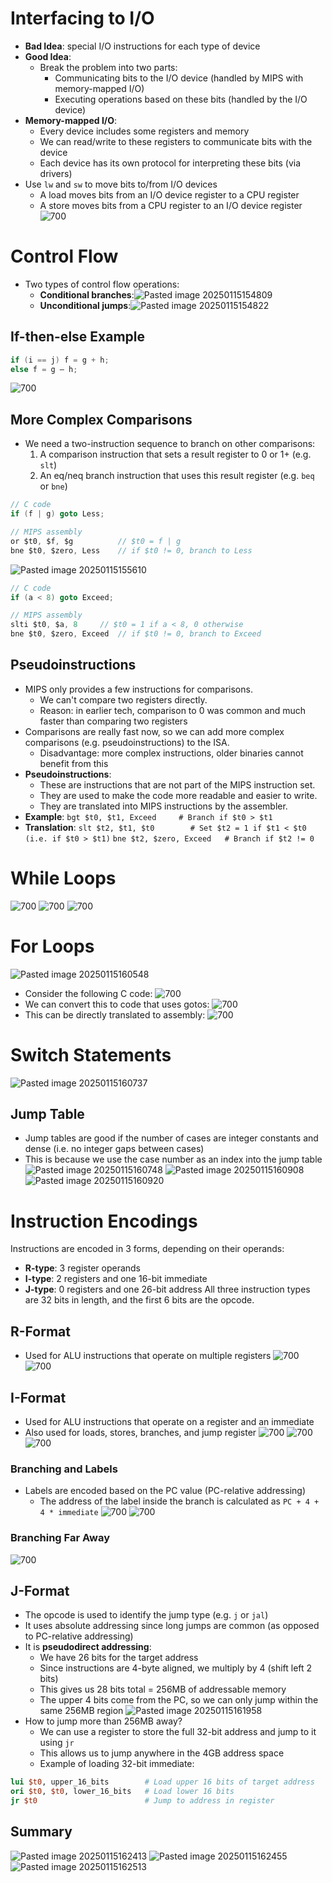 # Interfacing to I/O
* **Bad Idea**: special I/O instructions for each type of device
* **Good Idea**:
	* Break the problem into two parts:
		* Communicating bits to the I/O device (handled by MIPS with memory-mapped I/O)
		* Executing operations based on these bits (handled by the I/O device)
* **Memory-mapped I/O**:
	* Every device includes some registers and memory
	* We can read/write to these registers to communicate bits with the device
	* Each device has its own protocol for interpreting these bits (via drivers)
* Use `lw` and `sw` to move bits to/from I/O devices
	* A load moves bits from an I/O device register to a CPU register
	* A store moves bits from a CPU register to an I/O device register
![700](attachments/Pasted%20image%2020250115154112.png)

# Control Flow
* Two types of control flow operations:
	* **Conditional branches**:![Pasted image 20250115154809](attachments/Pasted%20image%2020250115154809.png)
	* **Unconditional jumps**:![Pasted image 20250115154822](attachments/Pasted%20image%2020250115154822.png)
## If-then-else Example
```c
if (i == j) f = g + h;
else f = g – h;
```
![700](attachments/Pasted%20image%2020250115154712.png)

## More Complex Comparisons
* We need a two-instruction sequence to branch on other comparisons:
	1. A comparison instruction that sets a result register to 0 or 1+ (e.g. `slt`)
	2. An eq/neq branch instruction that uses this result register (e.g. `beq` or `bne`)
```c
// C code
if (f | g) goto Less;

// MIPS assembly
or $t0, $f, $g			// $t0 = f | g
bne $t0, $zero, Less	// if $t0 != 0, branch to Less
```

![Pasted image 20250115155610](attachments/Pasted%20image%2020250115155610.png)
```c
// C code
if (a < 8) goto Exceed;

// MIPS assembly
slti $t0, $a, 8		// $t0 = 1 if a < 8, 0 otherwise
bne $t0, $zero, Exceed	// if $t0 != 0, branch to Exceed
```

## Pseudoinstructions
* MIPS only provides a few instructions for comparisons.
	* We can't compare two registers directly.
	* Reason: in earlier tech, comparison to 0 was common and much faster than comparing two registers
* Comparisons are really fast now, so we can add more complex comparisons (e.g. pseudoinstructions) to the ISA.
	* Disadvantage: more complex instructions, older binaries cannot benefit from this
* **Pseudoinstructions**:
	* These are instructions that are not part of the MIPS instruction set.
	* They are used to make the code more readable and easier to write.
	* They are translated into MIPS instructions by the assembler.
* **Example**:
	`bgt $t0, $t1, Exceed     # Branch if $t0 > $t1`
* **Translation**:
	`slt $t2, $t1, $t0        # Set $t2 = 1 if $t1 < $t0 (i.e. if $t0 > $t1)`
	`bne $t2, $zero, Exceed   # Branch if $t2 != 0`

# While Loops
![700](attachments/Pasted%20image%2020250115160424.png)
![700](attachments/Pasted%20image%2020250115160503.png)
![700](attachments/Pasted%20image%2020250115160511.png)

# For Loops
![Pasted image 20250115160548](attachments/Pasted%20image%2020250115160548.png)
* Consider the following C code:
	![700](attachments/Pasted%20image%2020250115160555.png)
* We can convert this to code that uses gotos:
	![700](attachments/Pasted%20image%2020250115160616.png)
* This can be directly translated to assembly:
	![700](attachments/Pasted%20image%2020250115160632.png)

# Switch Statements
![Pasted image 20250115160737](attachments/Pasted%20image%2020250115160737.png)

## Jump Table
* Jump tables are good if the number of cases are integer constants and dense (i.e. no integer gaps between cases)
* This is because we use the case number as an index into the jump table
![Pasted image 20250115160748](attachments/Pasted%20image%2020250115160748.png)
![Pasted image 20250115160908](attachments/Pasted%20image%2020250115160908.png)
![Pasted image 20250115160920](attachments/Pasted%20image%2020250115160920.png)

# Instruction Encodings
Instructions are encoded in 3 forms, depending on their operands:
* **R-type**: 3 register operands
* **I-type**: 2 registers and one 16-bit immediate
* **J-type**: 0 registers and one 26-bit address
All three instruction types are 32 bits in length, and the first 6 bits are the opcode.
## R-Format
* Used for ALU instructions that operate on multiple registers
![700](attachments/Pasted%20image%2020250115161202.png)
![700](attachments/Pasted%20image%2020250115161103.png)

## I-Format
* Used for ALU instructions that operate on a register and an immediate
* Also used for loads, stores, branches, and jump register
![700](attachments/Pasted%20image%2020250115161138.png)
![700](attachments/Pasted%20image%2020250115161145.png)
![700](attachments/Pasted%20image%2020250115161151.png)
### Branching and Labels
* Labels are encoded based on the PC value (PC-relative addressing)
	* The address of the label inside the branch is calculated as `PC + 4 + 4 * immediate`
![700](attachments/Pasted%20image%2020250115161321.png)
![700](attachments/Pasted%20image%2020250115161546.png)

### Branching Far Away
![700](attachments/Pasted%20image%2020250115161634.png)

## J-Format
* The opcode is used to identify the jump type (e.g. `j` or `jal`)
* It uses absolute addressing since long jumps are common (as opposed to PC-relative addressing)
* It is **pseudodirect addressing**:
	* We have 26 bits for the target address
	* Since instructions are 4-byte aligned, we multiply by 4 (shift left 2 bits)
	* This gives us 28 bits total = 256MB of addressable memory
	* The upper 4 bits come from the PC, so we can only jump within the same 256MB region
![Pasted image 20250115161958](attachments/Pasted%20image%2020250115161958.png)
* How to jump more than 256MB away?
	* We can use a register to store the full 32-bit address and jump to it using `jr`
	* This allows us to jump anywhere in the 4GB address space
	* Example of loading 32-bit immediate:
```mips
lui $t0, upper_16_bits   	  # Load upper 16 bits of target address
ori $t0, $t0, lower_16_bits   # Load lower 16 bits
jr $t0   					  # Jump to address in register
```

## Summary
![Pasted image 20250115162413](attachments/Pasted%20image%2020250115162413.png)
![Pasted image 20250115162455](attachments/Pasted%20image%2020250115162455.png)
![Pasted image 20250115162513](attachments/Pasted%20image%2020250115162513.png)

